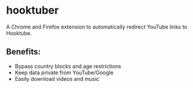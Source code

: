 # hooktuber

A Chrome and Firefox extension to automatically redirect YouTube links to Hooktube.

## Benefits:

* Bypass country blocks and age restrictions
* Keep data private from YouTube/Google
* Easily download videos and music
